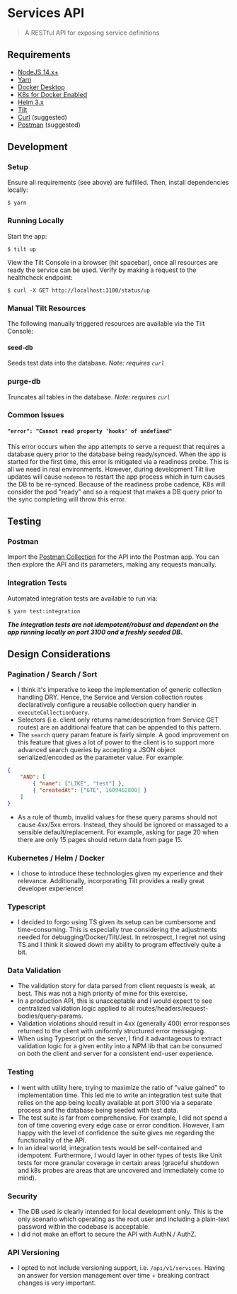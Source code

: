 # Services API

> A RESTful API for exposing service definitions

## Requirements
- [NodeJS 14.x+](https://nodejs.org/en/download/)
- [Yarn](https://classic.yarnpkg.com/en/docs/install)
- [Docker Desktop](https://www.docker.com/products/docker-desktop)
- [K8s for Docker Enabled](https://docs.docker.com/desktop/kubernetes/)
- [Helm 3.x](https://helm.sh/docs/intro/install/)
- [Tilt](https://docs.tilt.dev/install.html)
- [Curl](https://curl.se/) (suggested)
- [Postman](https://www.postman.com/downloads/) (suggested)

## Development

### Setup
Ensure all requirements (see above) are fulfilled.
Then, install dependencies locally:
```
$ yarn
```

### Running Locally
Start the app:
```
$ tilt up
```
View the Tilt Console in a browser (hit spacebar), once all resources are ready the service can be used. Verify by making a request to the healthcheck endpoint:
```
$ curl -X GET http://localhost:3100/status/up
```

### Manual Tilt Resources
The following manually triggered resources are available via the Tilt Console:

#### seed-db
Seeds test data into the database.
*Note: requires `curl`*

### purge-db
Truncates all tables in the database.
*Note: requires `curl`*

### Common Issues

#### `"error": "Cannot read property 'hooks' of undefined"`
This error occurs when the app attempts to serve a request that requires a database query prior to the database being ready/synced. When the app is started for the first time, this error is mitigated via a readiness probe. This is all we need in real environments. However, during development Tilt live updates will cause `nodemon` to restart the app process which in turn causes the DB to be re-synced. Because of the readiness probe cadence, K8s will consider the pod "ready" and so a request that makes a DB query prior to the sync completing will throw this error.

## Testing

### Postman
Import the [Postman Collection](./postman) for the API into the Postman app. You can then explore the API and its parameters, making any requests manually.

### Integration Tests
Automated integration tests are available to run via:
```
$ yarn test:integration
```

***The integration tests are not idempotent/robust and dependent on the app running locally on port 3100 and a freshly seeded DB.***

## Design Considerations

### Pagination / Search / Sort
- I think it's imperative to keep the implementation of generic collection handling DRY. Hence, the Service and Version collection routes declaratively configure a reusable collection query handler in `executeCollectionQuery`.
- Selectors (i.e. client only returns name/description from Service GET routes) are an additional feature that can be appended to this pattern.
- The `search` query param feature is fairly simple. A good improvement on this feature that gives a lot of power to the client is to support more advanced search queries by accepting a JSON object serialized/encoded as the parameter value. For example:
```json
{
    "AND": [
        { "name": ["LIKE", "test"] },
        { "createdAt": ["GTE", 1609462800] }
    ]
}
```
- As a rule of thumb, invalid values for these query params should not cause 4xx/5xx errors. Instead, they should be ignored or massaged to a sensible default/replacement. For example, asking for page 20 when there are only 15 pages should return data from page 15.

### Kubernetes / Helm / Docker
- I chose to introduce these technologies given my experience and their relevance. Additionally, incorporating Tilt provides a really great developer experience!

### Typescript
- I decided to forgo using TS given its setup can be cumbersome and time-consuming. This is especially true considering the adjustments needed for debugging/Docker/Tilt/Jest. In retrospect, I regret not using TS and I think it slowed down my ability to program effectively quite a bit.

### Data Validation
- The validation story for data parsed from client requests is weak, at best. This was not a high priority of mine for this exercise.
- In a production API, this is unacceptable and I would expect to see centralized validation logic applied to all routes/headers/request-bodies/query-params. 
- Validation violations should result in 4xx (generally 400) error responses returned to the client with uniformly structured error messaging.
- When using Typescript on the server, I find it advantageous to extract validation logic for a given entity into a NPM lib that can be consumed on both the client and server for a consistent end-user experience.

### Testing
- I went with utility here, trying to maximize the ratio of "value gained" to implementation time. This led me to write an integration test suite that relies on the app being locally available at port 3100 via a separate process and the database being seeded with test data.
- The test suite is far from comprehensive. For example, I did not spend a ton of time covering every edge case or error condition. However, I am happy with the level of confidence the suite gives me regarding the functionality of the API.
- In an ideal world, integration tests would be self-contained and idempotent. Furthermore, I would layer in other types of tests like Unit tests for more granular coverage in certain areas (graceful shutdown and k8s probes are areas that are uncovered and immediately come to mind).

### Security
- The DB used is clearly intended for local development only. This is the only scenario which operating as the root user and including a plain-text password within the codebase is acceptable.
- I did not make an effort to secure the API with AuthN / AuthZ.

### API Versioning
- I opted to not include versioning support, i.e. `/api/v1/services`. Having an answer for version management over time + breaking contract changes is very important.
